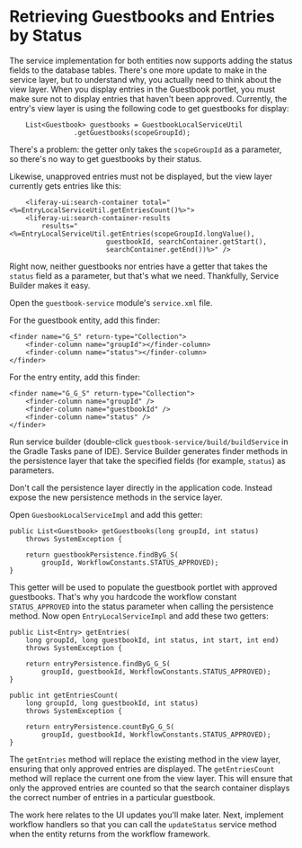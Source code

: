 # Retrieving Guestbooks and Entries by Status 

The service implementation for both entities now supports adding the status
fields to the database tables. There's one more update to make in the service
layer, but to understand why, you actually need to think about the view layer.
When you display entries in the Guestbook portlet, you must make sure not to
display entries that haven't been approved. Currently, the entry's view layer is
using the following code to get guestbooks for display:

		List<Guestbook> guestbooks = GuestbookLocalServiceUtil
					.getGuestbooks(scopeGroupId);

There's a problem: the getter only takes the `scopeGroupId` as a parameter, so
there's no way to get guestbooks by their status.

Likewise, unapproved entries must not be displayed, but the view layer currently
gets entries like this:

        <liferay-ui:search-container total="<%=EntryLocalServiceUtil.getEntriesCount()%>">
        <liferay-ui:search-container-results
            results="<%=EntryLocalServiceUtil.getEntries(scopeGroupId.longValue(),
                            guestbookId, searchContainer.getStart(),
                            searchContainer.getEnd())%>" />

Right now, neither guestbooks nor entries have a getter that takes the `status`
field as a parameter, but that's what we need. Thankfully, Service Builder makes
it easy.

Open the `guestbook-service` module's `service.xml` file. 

For the guestbook entity, add this finder:

    <finder name="G_S" return-type="Collection">
        <finder-column name="groupId"></finder-column>
        <finder-column name="status"></finder-column>
    </finder>

For the entry entity, add this finder:

    <finder name="G_G_S" return-type="Collection">
        <finder-column name="groupId" />
        <finder-column name="guestbookId" />
        <finder-column name="status" />
    </finder>

Run service builder (double-click `guestbook-service/build/buildService` in the
Gradle Tasks pane of IDE). Service Builder generates finder methods in the
persistence layer that take the specified fields (for example, `status`) as
parameters.

Don't call the persistence layer directly in the application code. Instead
expose the new persistence methods in the service layer. 

Open `GuesbookLocalServiceImpl` and add this getter:

	public List<Guestbook> getGuestbooks(long groupId, int status)
		throws SystemException {
		
		return guestbookPersistence.findByG_S(
			groupId, WorkflowConstants.STATUS_APPROVED);
	}

This getter will be used to populate the guestbook portlet with approved
guestbooks. That's why you hardcode the workflow constant `STATUS_APPROVED` into
the status parameter when calling the persistence method. Now open
`EntryLocalServiceImpl` and add these two getters:

	public List<Entry> getEntries(
		long groupId, long guestbookId, int status, int start, int end)
		throws SystemException {

		return entryPersistence.findByG_G_S(
			groupId, guestbookId, WorkflowConstants.STATUS_APPROVED);
	}

	public int getEntriesCount(
		long groupId, long guestbookId, int status)
		throws SystemException {

		return entryPersistence.countByG_G_S(
			groupId, guestbookId, WorkflowConstants.STATUS_APPROVED);
	}

The `getEntries` method will replace the existing method in the view layer,
ensuring that only approved entries are displayed. The `getEntriesCount` method
will replace the current one from the view layer. This will ensure that only the
approved entries are counted so that the search container displays the correct
number of entries in a particular guestbook.

The work here relates to the UI updates you'll make later. Next, implement
workflow handlers so that you can call the `updateStatus` service method when
the entity returns from the workflow framework.
